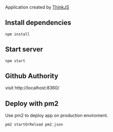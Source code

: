 
Application created by [ThinkJS](http://www.thinkjs.org)

## Install dependencies

```
npm install
```

## Start server

```
npm start
```

## Github Authority

visit http://localhost:8360/

## Deploy with pm2

Use pm2 to deploy app on production enviroment.

```
pm2 startOrReload pm2.json
```